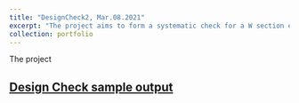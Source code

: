 ```yaml
---
title: "DesignCheck2, Mar.08.2021"
excerpt: "The project aims to form a systematic check for a W section element in accordance with Canadian Code CSA S16-14<br/><img src='/LY.github.io/images/designcheck.png' width='40%' height = '40%'>"
collection: portfolio
---
```

The project

[Design Check sample output](https://lorenyan98.github.io/LY.github.io/files/DesignCheck2.Structural.CombinedBeamChecks.pdf)
---
